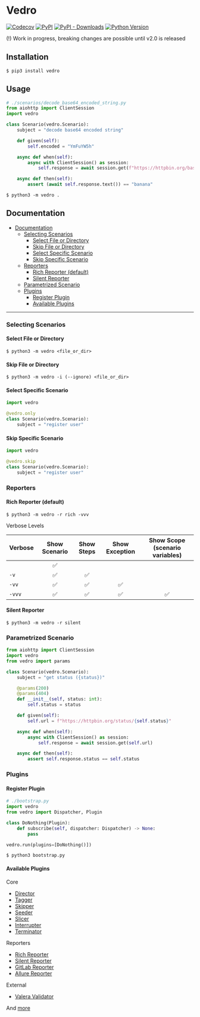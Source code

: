 # Vedro

[![Codecov](https://img.shields.io/codecov/c/github/nikitanovosibirsk/vedro/master.svg?style=flat-square)](https://codecov.io/gh/nikitanovosibirsk/vedro)
[![PyPI](https://img.shields.io/pypi/v/vedro.svg?style=flat-square)](https://pypi.python.org/pypi/vedro/)
[![PyPI - Downloads](https://img.shields.io/pypi/dm/vedro?style=flat-square)](https://pypi.python.org/pypi/vedro/)
[![Python Version](https://img.shields.io/pypi/pyversions/vedro.svg?style=flat-square)](https://pypi.python.org/pypi/vedro/)

(!) Work in progress, breaking changes are possible until v2.0 is released

## Installation

```shell
$ pip3 install vedro
```

## Usage

```python
# ./scenarios/decode_base64_encoded_string.py
from aiohttp import ClientSession
import vedro

class Scenario(vedro.Scenario):
    subject = "decode base64 encoded string"

    def given(self):
        self.encoded = "YmFuYW5h"

    async def when(self):
        async with ClientSession() as session:
            self.response = await session.get(f"https://httpbin.org/base64/{self.encoded}")

    async def then(self):
        assert (await self.response.text()) == "banana"
```

```shell
$ python3 -m vedro .
```

## Documentation

* [Documentation](#documentation)
  * [Selecting Scenarios](#selecting-scenarios)
    * [Select File or Directory](#select-file-or-directory)
    * [Skip File or Directory](#skip-file-or-directory)
    * [Select Specific Scenario](#select-specific-scenario)
    * [Skip Specific Scenario](#skip-specific-scenario)
  * [Reporters](#reporters)
    * [Rich Reporter (default)](#rich-reporter-default)
    * [Silent Reporter](#silent-reporter)
  * [Parametrized Scenario](#parametrized-scenario)
  * [Plugins](#plugins)
    * [Register Plugin](#register-plugin)
    * [Available Plugins](#available-plugins)

---

### Selecting Scenarios

#### Select File or Directory

```shell
$ python3 -m vedro <file_or_dir>
```

#### Skip File or Directory

```shell
$ python3 -m vedro -i (--ignore) <file_or_dir>
```

#### Select Specific Scenario

```python
import vedro

@vedro.only
class Scenario(vedro.Scenario):
    subject = "register user"
```

#### Skip Specific Scenario

```python
import vedro

@vedro.skip
class Scenario(vedro.Scenario):
    subject = "register user"
```

### Reporters

#### Rich Reporter (default)

```shell
$ python3 -m vedro -r rich -vvv
```

Verbose Levels

| Verbose | Show Scenario | Show Steps| Show Exception | Show Scope (scenario variables) |
|:--------|:-------------:|:---------:|:--------------:|:----------:|
|      |✅| | | |
|`-v`  |✅|✅| |
|`-vv` |✅|✅|✅| |
|`-vvv`|✅|✅|✅|✅|


#### Silent Reporter

```shell
$ python3 -m vedro -r silent
```

### Parametrized Scenario

```python
from aiohttp import ClientSession
import vedro
from vedro import params

class Scenario(vedro.Scenario):
    subject = "get status ({status})"

    @params(200)
    @params(404)
    def __init__(self, status: int):
        self.status = status

    def given(self):
        self.url = f"https://httpbin.org/status/{self.status}"

    async def when(self):
        async with ClientSession() as session:
            self.response = await session.get(self.url)

    async def then(self):
        assert self.response.status == self.status
```

### Plugins

#### Register Plugin

```python
# ./bootstrap.py
import vedro
from vedro import Dispatcher, Plugin

class DoNothing(Plugin):
    def subscribe(self, dispatcher: Dispatcher) -> None:
        pass

vedro.run(plugins=[DoNothing()])
```

```shell
$ python3 bootstrap.py
```

#### Available Plugins

Core
- [Director](https://github.com/nikitanovosibirsk/vedro/tree/master/vedro/plugins/director)
- [Tagger](https://github.com/nikitanovosibirsk/vedro/tree/master/vedro/plugins/tagger)
- [Skipper](https://github.com/nikitanovosibirsk/vedro/tree/master/vedro/plugins/skipper)
- [Seeder](https://github.com/nikitanovosibirsk/vedro/tree/master/vedro/plugins/seeder)
- [Slicer](https://github.com/nikitanovosibirsk/vedro/tree/master/vedro/plugins/slicer)
- [Interrupter](https://github.com/nikitanovosibirsk/vedro/tree/master/vedro/plugins/interrupter)
- [Terminator](https://github.com/nikitanovosibirsk/vedro/tree/master/vedro/plugins/terminator)

Reporters
- [Rich Reporter](https://github.com/nikitanovosibirsk/vedro/tree/master/vedro/plugins/director/rich)
- [Silent Reporter](https://github.com/nikitanovosibirsk/vedro/tree/master/vedro/plugins/director/silent)
- [GitLab Reporter](https://github.com/nikitanovosibirsk/vedro-gitlab-reporter)
- [Allure Reporter](https://github.com/nikitanovosibirsk/vedro-allure-reporter)

External
- [Valera Validator](https://github.com/nikitanovosibirsk/vedro-valera-validator)

And [more](https://github.com/topics/vedro-plugin)
